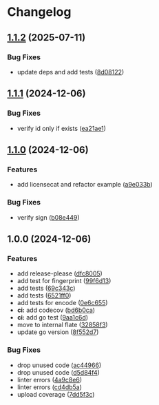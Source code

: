 # Changelog

## [1.1.2](https://github.com/vitalvas/go-license/compare/v1.1.1...v1.1.2) (2025-07-11)


### Bug Fixes

* update deps and add tests ([8d08122](https://github.com/vitalvas/go-license/commit/8d081221cf1e9811833f2bee01cef90cf6c3f0e5))

## [1.1.1](https://github.com/vitalvas/go-license/compare/v1.1.0...v1.1.1) (2024-12-06)


### Bug Fixes

* verify id only if exists ([ea21ae1](https://github.com/vitalvas/go-license/commit/ea21ae151fee1a9ce9ffe1bc826e7017d65df45b))

## [1.1.0](https://github.com/vitalvas/go-license/compare/v1.0.0...v1.1.0) (2024-12-06)


### Features

* add licensecat and refactor example ([a9e033b](https://github.com/vitalvas/go-license/commit/a9e033ba88fc825fa2cafb926502a25a4c92ca2e))


### Bug Fixes

* verify sign ([b08e449](https://github.com/vitalvas/go-license/commit/b08e449debfe302bf040fccd803f31e3bafd83cb))

## 1.0.0 (2024-12-06)


### Features

* add release-please ([dfc8005](https://github.com/vitalvas/go-license/commit/dfc8005d12575f8c69f13048c8d39ed302408211))
* add test for fingerprint ([99f6d13](https://github.com/vitalvas/go-license/commit/99f6d1397154144e26d52101831c8fbdc20f7953))
* add tests ([69c343c](https://github.com/vitalvas/go-license/commit/69c343ce9fa0e95ee7d6729c317faa4b3bf4df95))
* add tests ([6521ff0](https://github.com/vitalvas/go-license/commit/6521ff03ebafb25f9d2b8a0ca46b1e74fcd95f4f))
* add tests for encode ([0e6c655](https://github.com/vitalvas/go-license/commit/0e6c6553a486d4948b5bada717edf21831f790d8))
* **ci:** add codecov ([bd6b0ca](https://github.com/vitalvas/go-license/commit/bd6b0ca0bbca425c1ac473af30aa76e49f9e7543))
* **ci:** add go test ([9aa1c6d](https://github.com/vitalvas/go-license/commit/9aa1c6d878ca8cdf67c43abf0d636978858da148))
* move to internal flate ([32858f3](https://github.com/vitalvas/go-license/commit/32858f3997ef7705a124c3b24c2f2556d626dd01))
* update go version ([8f552d7](https://github.com/vitalvas/go-license/commit/8f552d7182775cc52341d9742af07d6c53697f36))


### Bug Fixes

* drop unused code ([ac44966](https://github.com/vitalvas/go-license/commit/ac44966ea2c4b5a5ae216e2077f6d5e5a7e9906d))
* drop unused code ([d5d84f4](https://github.com/vitalvas/go-license/commit/d5d84f4a854bfce0cab5f345d96f1e2d68d921b5))
* linter errors ([4a9c8e6](https://github.com/vitalvas/go-license/commit/4a9c8e61369caef7af11985a811676d8e62c084b))
* linter errors ([cd4db5a](https://github.com/vitalvas/go-license/commit/cd4db5a1eee537398dae638b5c1ba13b78fbf5d8))
* upload coverage ([7dd5f3c](https://github.com/vitalvas/go-license/commit/7dd5f3cfd21622295418036f500cfbc209a02e24))
